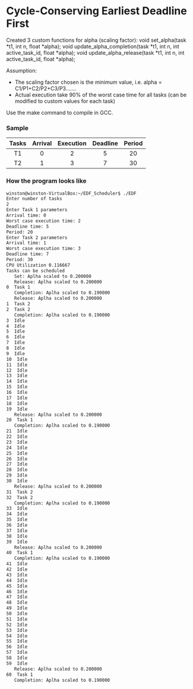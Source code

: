 # Cycle-Conserving Earliest Deadline First

Created 3 custom functions for alpha (scaling factor): 
void set_alpha(task *t1, int n, float *alpha);
void update_alpha_completion(task *t1, int n, int active_task_id, float *alpha);
void update_alpha_release(task *t1, int n, int active_task_id, float *alpha);

Assumption: 
* The scaling factor chosen is the minimum value, i.e. alpha = C1/P1+C2/P2+C3/P3.......
* Actual execution take 90% of the worst case time for all tasks (can be modified to custom values for each task)

Use the make command to compile in GCC.

### Sample

| Tasks | Arrival	| Execution  |  Deadline | Period |  
|:-----:|:---------:|:----------:|:---------:|:-------:
|T1	    |   0		|	  2 	 |	  5      |   20   |
|T2	    |   1		|	  3 	 |	  7      |   30   |



### How the program looks like
```bash
winston@winston-VirtualBox:~/EDF_Scheduler$ ./EDF
Enter number of tasks
2
Enter Task 1 parameters
Arrival time: 0
Worst case execution time: 2
Deadline time: 5
Period: 20
Enter Task 2 parameters
Arrival time: 1
Worst case execution time: 3
Deadline time: 7
Period: 30
CPU Utilization 0.116667
Tasks can be scheduled
   Set: Aplha scaled to 0.200000
   Release: Aplha scaled to 0.200000
0  Task 1
   Completion: Aplha scaled to 0.190000
   Release: Aplha scaled to 0.200000
1  Task 2
2  Task 2
   Completion: Aplha scaled to 0.190000
3  Idle
4  Idle
5  Idle
6  Idle
7  Idle
8  Idle
9  Idle
10  Idle
11  Idle
12  Idle
13  Idle
14  Idle
15  Idle
16  Idle
17  Idle
18  Idle
19  Idle
   Release: Aplha scaled to 0.200000
20  Task 1
   Completion: Aplha scaled to 0.190000
21  Idle
22  Idle
23  Idle
24  Idle
25  Idle
26  Idle
27  Idle
28  Idle
29  Idle
30  Idle
   Release: Aplha scaled to 0.200000
31  Task 2
32  Task 2
   Completion: Aplha scaled to 0.190000
33  Idle
34  Idle
35  Idle
36  Idle
37  Idle
38  Idle
39  Idle
   Release: Aplha scaled to 0.200000
40  Task 1
   Completion: Aplha scaled to 0.190000
41  Idle
42  Idle
43  Idle
44  Idle
45  Idle
46  Idle
47  Idle
48  Idle
49  Idle
50  Idle
51  Idle
52  Idle
53  Idle
54  Idle
55  Idle
56  Idle
57  Idle
58  Idle
59  Idle
   Release: Aplha scaled to 0.200000
60  Task 1
   Completion: Aplha scaled to 0.190000
